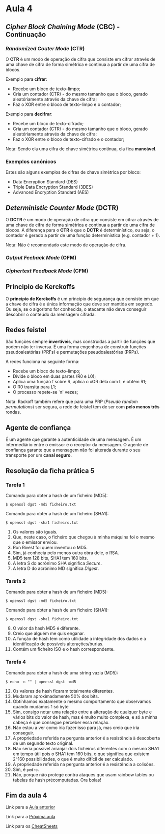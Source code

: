 # Aula 4

## *Cipher Block Chaining Mode* (CBC) - Continuação

### *Randomized Couter Mode* (CTR)
O **CTR** é um modo de operação de cifra que consiste em cifrar através de uma chave de cifra de forma simétrica e continua a partir de uma cifra de blocos.

Exemplo para **cifrar**:
 - Recebe um bloco de texto-limpo;
 - Cria um contador (CTR) - do mesmo tamanho que o bloco, gerado aleatóriamente através da chave de cifra;
 - Faz o XOR entre o bloco de texto-limpo e o contador;

Exemplo para **decifrar**:
 - Recebe um bloco de texto-cifrado;
 - Cria um contador (CTR) - do mesmo tamanho que o bloco, gerado aleatóriamente através da chave de cifra;
 - Faz o XOR entre o bloco de texto-cifrado e o contador;

Nota: Sendo ela uma cifra de chave simétrica contínua, ela fica **maneável**.

### Exemplos canónicos
Estes são alguns exemplos de cifras de chave simétrica por bloco:
 - Data Encryption Standard (DES)
 - Triple Data Encryption Standard (3DES)
 - Advanced Encryption Standard (AES)

## *Deterministic Counter Mode* (DCTR)
O **DCTR** é um modo de operação de cifra que consiste em cifrar através de uma chave de cifra de forma simétrica e continua a partir de uma cifra de blocos. A diferença para o **CTR** é que o **DCTR** é determinístico, ou seja, o contador é gerado a partir de uma função determinística (e.g. contador + 1).

Nota: Não é recomendado este modo de operação de cifra.

### *Output Feeback Mode* (OFM)
### *Ciphertext Feedback Mode* (CFM)

## Principio de Kerckoffs
O **princípio de Kerckoffs** é um princípio de segurança que consiste em que a chave de cifra é a única informação que deve ser mantida em segredo. Ou seja, se o algoritmo for conhecida, o atacante não deve conseguir descobrir o conteúdo da mensagem cifrada.

## Redes feistel
São funções sempre **invertíveis**, mas construídas a partir de funções que podem não ter inversa. É uma forma engenhosa de construir funções pseudoaleatórias (PRFs) e permutações pseudoaleatórias (PRPs).

A redes funciona na seguinte forma:
 - Recebe um bloco de texto-limpo;
 - Divide o bloco em duas partes (R0 e L0);
 - Aplica uma função f sobre R, aplica o xOR dela com L e obtém R1;
 - O R0 transita para L1;
 - O processo repete-se 'n' vezes;

Nota: Rackoff também refere que para uma PRP (*Pseudo random permutations*) ser segura, a rede de feistel tem de ser com **pelo menos três** rondas.

## Agente de confiança
É um agente que garante a autenticidade de uma mensagem. É um intermediário entre o emissor e o receptor da mensagem. O agente de confiança garante que a mensagem não foi alterada durante o seu transporte por um **canal seguro**.


## Resolução da ficha prática 5

### Tarefa 1
Comando para obter a hash de um ficheiro (MD5):
```console
$ openssl dgst -md5 ficheiro.txt
```

Comando para obter a hash de um ficheiro (SHA1):
```console
$ openssl dgst -sha1 ficheiro.txt
```

1. Os valores são iguais.
2. Que, neste caso, o ficheiro que chegou à minha máquina foi o mesmo que o emissor enviou.
3. Ron Rivest foi quem inventou o MD5.
4. Sim, já conhecia pelo menos outra obra dele, o RSA.
5. MD5 tem 128 bits, SHA1 tem 160 bits.
6. A letra S do acrónimo SHA significa *Secure*.
7. A letra D do acrónimo MD significa *Digest*.

### Tarefa 2
Comando para obter a hash de um ficheiro (MD5):
```console
$ openssl dgst -md5 ficheiro.txt
```

Comando para obter a hash de um ficheiro (SHA1):
```console
$ openssl dgst -sha1 ficheiro.txt
```

8. O valor da hash MD5 é diferente.
9. Creio que alguém me quis enganar.
10. A função de hash tem como utilidade a integridade dos dados e a identificação de possíveis alterações/burlas.
11. Contém um ficheiro ISO e o hash correspondente.

### Tarefa 4
Comando para obter a hash de uma string vazia (MD5):
```console
$ echo -n "" | openssl dgst -md5
```

12. Os valores de hash ficaram totalmente diferentes.
13. Mudaram aproximadamente 50% dos bits.
14. Obtínhamos exatamente o mesmo comportamento que observamos quando mudamos 1 só byte
15. Sim, consigo notar uma relação entre a alteração de qualquer byte e vários bits do valor de hash, mas é muito muito complexa, e só a minha cabeça é que consegue perceber essa relação.
16. Não estou a ver como iria fazer isso para já, mas creio que iria conseguir.
17. A propriedade referida na pergunta anterior é a resistência à descoberta de um segundo texto original.
18. Não seria possível arranjar dois ficheiros diferentes com o mesmo SHA1 em tempo útil pois o SHA1 tem 160 bits, o que significa que existem 2^160 possibilidades, o que é muito difícil de ser calculado.
19. A propriedade referida na pergunta anterior é a resistência a colisões.
20. Sim, é `pedro`.
21. Não, porque não protege contra ataques que usam rainbow tables ou tabelas de hash précomputadas. Ora bolas!

## Fim da aula 4
Link para a [Aula anterior](Aula3.md)

Link para a [Próxima aula](Aula5.md)

Link para os [CheatSheets](CheatSheet.md)
